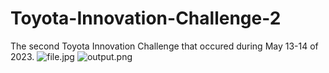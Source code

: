 # Toyota-Innovation-Challenge-2
The second Toyota Innovation Challenge that occured during May 13-14 of 2023.
![file.jpg](https://github.com/mahir-mahota/Toyota_Innovation_Challenge_2/blob/main/file.jpg?raw=true)
![output.png](https://github.com/mahir-mahota/Toyota_Innovation_Challenge_2/blob/main/output.png?raw=true)
